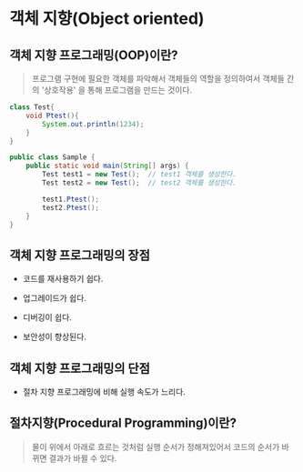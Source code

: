 # 객체 지향(Object oriented)

## 객체 지향 프로그래밍(OOP)이란?

> 프로그램 구현에 필요한 객체를 파악해서 객체들의 역할을 정의하여서 객체들 간의 '상호작용' 을 통해 프로그램을 만드는 것이다.

```java
class Test{
    void Ptest(){
        System.out.println(1234);
    }
}

public class Sample {
    public static void main(String[] args) {
        Test test1 = new Test();  // test1 객체를 생성한다.
        Test test2 = new Test();  // test2 객체를 생성한다.

        test1.Ptest();
        test2.Ptest();
    }
}

```

## 객체 지향 프로그래밍의 장점

- 코드를 재사용하기 쉽다.

- 업그레이드가 쉽다.

- 디버깅이 쉽다.

- 보안성이 향상된다.

## 객체 지향 프로그래밍의 단점

- 절차 지향 프로그래밍에 비해 실행 속도가 느리다.

## 절차지향(Procedural Programming)이란?

> 물이 위에서 아래로 흐르는 것처럼 실행 순서가 정해져있어서 코드의 순서가 바뀌면 결과가 바뀔 수 있다.
